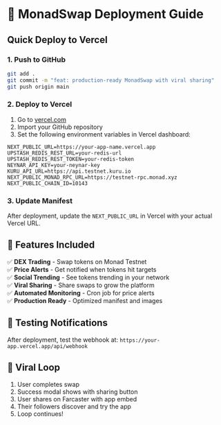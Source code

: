 # 🚀 MonadSwap Deployment Guide

## Quick Deploy to Vercel

### 1. Push to GitHub
```bash
git add .
git commit -m "feat: production-ready MonadSwap with viral sharing"
git push origin main
```

### 2. Deploy to Vercel
1. Go to [vercel.com](https://vercel.com)
2. Import your GitHub repository
3. Set the following environment variables in Vercel dashboard:

```
NEXT_PUBLIC_URL=https://your-app-name.vercel.app
UPSTASH_REDIS_REST_URL=your-redis-url
UPSTASH_REDIS_REST_TOKEN=your-redis-token
NEYNAR_API_KEY=your-neynar-key
KURU_API_URL=https://api.testnet.kuru.io
NEXT_PUBLIC_MONAD_RPC_URL=https://testnet-rpc.monad.xyz
NEXT_PUBLIC_CHAIN_ID=10143
```

### 3. Update Manifest
After deployment, update the `NEXT_PUBLIC_URL` in Vercel with your actual Vercel URL.

## 🔄 Features Included

✅ **DEX Trading** - Swap tokens on Monad Testnet  
✅ **Price Alerts** - Get notified when tokens hit targets  
✅ **Social Trending** - See tokens trending in your network  
✅ **Viral Sharing** - Share swaps to grow the platform  
✅ **Automated Monitoring** - Cron job for price alerts  
✅ **Production Ready** - Optimized manifest and images  

## 🔔 Testing Notifications

After deployment, test the webhook at:
`https://your-app.vercel.app/api/webhook`

## 🎯 Viral Loop

1. User completes swap
2. Success modal shows with sharing button
3. User shares on Farcaster with app embed
4. Their followers discover and try the app
5. Loop continues!